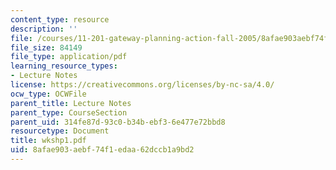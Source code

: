 ```yaml
---
content_type: resource
description: ''
file: /courses/11-201-gateway-planning-action-fall-2005/8afae903aebf74f1edaa62dccb1a9bd2_wkshp1.pdf
file_size: 84149
file_type: application/pdf
learning_resource_types:
- Lecture Notes
license: https://creativecommons.org/licenses/by-nc-sa/4.0/
ocw_type: OCWFile
parent_title: Lecture Notes
parent_type: CourseSection
parent_uid: 314fe87d-93c0-b34b-ebf3-6e477e72bbd8
resourcetype: Document
title: wkshp1.pdf
uid: 8afae903-aebf-74f1-edaa-62dccb1a9bd2
---
```

